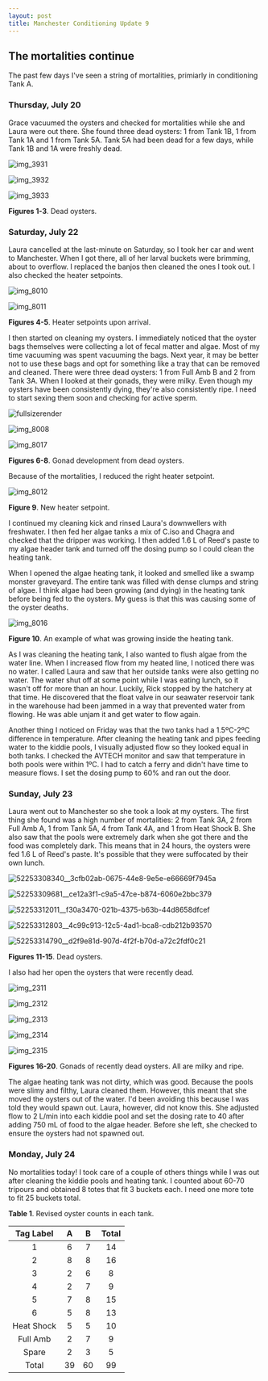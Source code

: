 ```yaml
---
layout: post
title: Manchester Conditioning Update 9
---
```


## The mortalities continue

The past few days I've seen a string of mortalities, primiarly in conditioning Tank A.

### Thursday, July 20

Grace vacuumed the oysters and checked for mortalities while she and Laura were out there. She found three dead oysters: 1 from Tank 1B, 1 from Tank 1A and 1 from Tank 5A. Tank 5A had been dead for a few days, while Tank 1B and 1A were freshly dead.

![img_3931](https://user-images.githubusercontent.com/22335838/28547956-362788da-7086-11e7-81d4-ccebf325a590.JPG)

![img_3932](https://user-images.githubusercontent.com/22335838/28547958-363c4c02-7086-11e7-8304-9648fe24368f.JPG)

![img_3933](https://user-images.githubusercontent.com/22335838/28547957-362cbddc-7086-11e7-92e4-ccbf4cee5788.JPG)

**Figures 1-3**. Dead oysters.

### Saturday, July 22

Laura cancelled at the last-minute on Saturday, so I took her car and went to Manchester. When I got there, all of her larval buckets were brimming, about to overflow. I replaced the banjos then cleaned the ones I took out. I also checked the heater setpoints.

![img_8010](https://user-images.githubusercontent.com/22335838/28548700-54b992d0-708a-11e7-8b4d-71e632b0309d.JPG)

![img_8011](https://user-images.githubusercontent.com/22335838/28548699-54b4cc14-708a-11e7-8146-0bea63911677.JPG)

**Figures 4-5**. Heater setpoints upon arrival.

I then started on cleaning my oysters. I immediately noticed that the oyster bags themselves were collecting a lot of fecal matter and algae. Most of my time vacuuming was spent vacuuming the bags. Next year, it may be better not to use these bags and opt for something like a tray that can be removed and cleaned. There were three dead oysters: 1 from Full Amb B and 2 from Tank 3A. When I looked at their gonads, they were milky. Even though my oysters have been consistently dying, they're also consistently ripe. I need to start sexing them soon and checking for active sperm.

![fullsizerender](https://user-images.githubusercontent.com/22335838/28548640-ebb8f33e-7089-11e7-82ed-4a436f85b8b3.jpg)

![img_8008](https://user-images.githubusercontent.com/22335838/28548638-ebb50e86-7089-11e7-92db-dc0d6eee4110.JPG)

![img_8017](https://user-images.githubusercontent.com/22335838/28548639-ebb766fe-7089-11e7-8166-bdb11239ab4b.JPG)

**Figures 6-8**. Gonad development from dead oysters.

Because of the mortalities, I reduced the right heater setpoint.

![img_8012](https://user-images.githubusercontent.com/22335838/28548715-6dd27192-708a-11e7-8b6d-1844ae56f62a.JPG)

**Figure 9**. New heater setpoint.

I continued my cleaning kick and rinsed Laura's downwellers with freshwater. I then fed her algae tanks a mix of C.iso and Chagra and checked that the dripper was working. I then added 1.6 L of Reed's paste to my algae header tank and turned off the dosing pump so I could clean the heating tank.

When I opened the algae heating tank, it looked and smelled like a swamp monster graveyard. The entire tank was filled with dense clumps and string of algae. I think algae had been growing (and dying) in the heating tank before being fed to the oysters. My guess is that this was causing some of the oyster deaths.

![img_8016](https://user-images.githubusercontent.com/22335838/28548797-f4532ae0-708a-11e7-99d2-ad625a568fa2.JPG)

**Figure 10**. An example of what was growing inside the heating tank.

As I was cleaning the heating tank, I also wanted to flush algae from the water line. When I increased flow from my heated line, I noticed there was no water. I called Laura and saw that her outside tanks were also getting no water. The water shut off at some point while I was eating lunch, so it wasn't off for more than an hour. Luckily, Rick stopped by the hatchery at that time. He discovered that the float valve in our seawater reservoir tank in the warehouse had been jammed in a way that prevented water from flowing. He was able unjam it and get water to flow again.

Another thing I noticed on Friday was that the two tanks had a 1.5ºC-2ºC difference in temperature. After cleaning the heating tank and pipes feeding water to the kiddie pools, I visually adjusted flow so they looked equal in both tanks. I checked the AVTECH monitor and saw that temperature in both pools were within 1ºC. I had to catch a ferry and didn't have time to measure flows. I set the dosing pump to 60% and ran out the door.

### Sunday, July 23

Laura went out to Manchester so she took a look at my oysters. The first thing she found was a high number of mortalities: 2 from Tank 3A, 2 from Full Amb A, 1 from Tank 5A, 4 from Tank 4A, and 1 from Heat Shock B. She also saw that the pools were extremely dark when she got there and the food was completely dark. This means that in 24 hours, the oysters were fed 1.6 L of Reed's paste. It's possible that they were suffocated by their own lunch.

![52253308340__3cfb02ab-0675-44e8-9e5e-e66669f7945a](https://user-images.githubusercontent.com/22335838/28549102-da928342-708c-11e7-8a81-ccf730ba8248.JPG)

![52253309681__ce12a3f1-c9a5-47ce-b874-6060e2bbc379](https://user-images.githubusercontent.com/22335838/28549099-da7c2f5c-708c-11e7-9b24-b4e2d7727176.JPG)

![52253312011__f30a3470-021b-4375-b63b-44d8658dfcef](https://user-images.githubusercontent.com/22335838/28549101-da923c8e-708c-11e7-878e-5480999ccbc4.JPG)

![52253312803__4c99c913-12c5-4ad1-bca8-cdb212b93570](https://user-images.githubusercontent.com/22335838/28549098-da781674-708c-11e7-88fd-8c929fd6d19e.JPG)

![52253314790__d2f9e81d-907d-4f2f-b70d-a72c2fdf0c21](https://user-images.githubusercontent.com/22335838/28549100-da7da90e-708c-11e7-8e4b-698053f65294.JPG)

**Figures 11-15**. Dead oysters.

I also had her open the oysters that were recently dead.

![img_2311](https://user-images.githubusercontent.com/22335838/28549124-f1bc2c08-708c-11e7-8f3d-afc315ed91e0.JPG)

![img_2312](https://user-images.githubusercontent.com/22335838/28549122-f1ba8466-708c-11e7-87e7-c98d0e66f71a.JPG)

![img_2313](https://user-images.githubusercontent.com/22335838/28549120-f1b3e192-708c-11e7-868d-1278241bc2f9.JPG)

![img_2314](https://user-images.githubusercontent.com/22335838/28549121-f1b49cd6-708c-11e7-9ae1-b9b6ab911d91.JPG)

![img_2315](https://user-images.githubusercontent.com/22335838/28549123-f1bb4f40-708c-11e7-9099-4d2f35539e35.JPG)

**Figures 16-20**. Gonads of recently dead oysters. All are milky and ripe.

The algae heating tank was not dirty, which was good. Because the pools were slimy and filthy, Laura cleaned them. However, this meant that she moved the oysters out of the water. I'd been avoiding this because I was told they would spawn out. Laura, however, did not know this. She adjusted flow to 2 L/min into each kiddie pool and set the dosing rate to 40 after adding 750 mL of food to the algae header. Before she left, she checked to ensure the oysters had not spawned out.

### Monday, July 24

No mortalities today! I took care of a couple of others things while I was out after cleaning the kiddie pools and heating tank. I counted about 60-70 tripours and obtained 8 totes that fit 3 buckets each. I need one more tote to fit 25 buckets total.

**Table 1**. Revised oyster counts in each tank.

|  Tag Label |  A |  B | Total |
|:----------:|:--:|:--:|:-----:|
|      1     |  6 |  7 |   14  |
|      2     |  8 |  8 |   16  |
|      3     |  2 |  6 |    8  |
|      4     |  2 |  7 |    9  |
|      5     |  7 |  8 |   15  |
|      6     |  5 |  8 |   13  |
| Heat Shock |  5 |  5 |   10  |
|  Full Amb  |  2 |  7 |    9  |
|    Spare   |  2 |  3 |    5  |
|    Total   | 39 | 60 |   99  |
